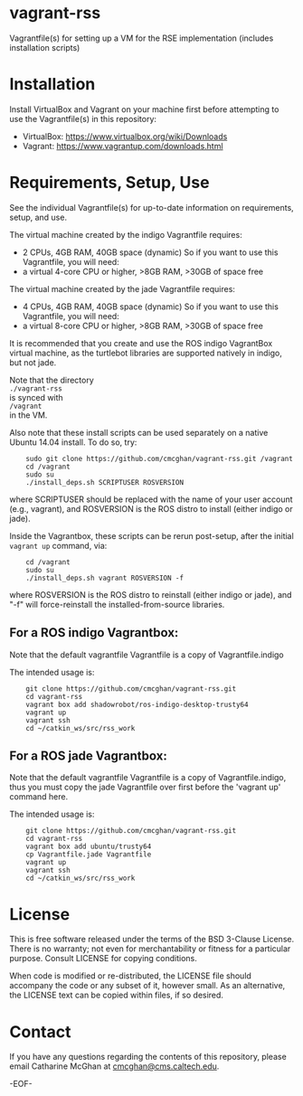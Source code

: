 # vagrant-rss
Vagrantfile(s) for setting up a VM for the RSE implementation (includes installation scripts)

Installation
============

Install VirtualBox and Vagrant on your machine first before attempting to use the Vagrantfile(s) in this repository:
* VirtualBox: https://www.virtualbox.org/wiki/Downloads
* Vagrant: https://www.vagrantup.com/downloads.html

Requirements, Setup, Use
========================

See the individual Vagrantfile(s) for up-to-date information on requirements, setup, and use.

The virtual machine created by the indigo Vagrantfile requires:
* 2 CPUs, 4GB RAM, 40GB space (dynamic)
So if you want to use this Vagrantfile, you will need:
* a virtual 4-core CPU or higher, >8GB RAM, >30GB of space free

The virtual machine created by the jade Vagrantfile requires:
* 4 CPUs, 4GB RAM, 40GB space (dynamic)
So if you want to use this Vagrantfile, you will need:
* a virtual 8-core CPU or higher, >8GB RAM, >30GB of space free

It is recommended that you create and use the ROS indigo VagrantBox virtual machine, as the turtlebot libraries are supported natively in indigo, but not jade.

Note that the directory  
    `./vagrant-rss`  
is synced with  
    `/vagrant`  
in the VM.

Also note that these install scripts can be used separately on a native Ubuntu 14.04 install. To do so, try:
```
    sudo git clone https://github.com/cmcghan/vagrant-rss.git /vagrant
    cd /vagrant
    sudo su
    ./install_deps.sh SCRIPTUSER ROSVERSION
```
where SCRIPTUSER should be replaced with the name of your user account (e.g., vagrant), and ROSVERSION is the ROS distro to install (either indigo or jade).

Inside the Vagrantbox, these scripts can be rerun post-setup, after the initial `vagrant up` command, via:
```
    cd /vagrant
    sudo su
    ./install_deps.sh vagrant ROSVERSION -f
```
where ROSVERSION is the ROS distro to reinstall (either indigo or jade), and "-f" will force-reinstall the installed-from-source libraries.

For a ROS indigo Vagrantbox:
----------------------------

Note that the default vagrantfile Vagrantfile is a copy of Vagrantfile.indigo

The intended usage is:
```
    git clone https://github.com/cmcghan/vagrant-rss.git
    cd vagrant-rss
    vagrant box add shadowrobot/ros-indigo-desktop-trusty64
    vagrant up
    vagrant ssh
    cd ~/catkin_ws/src/rss_work
```

For a ROS jade Vagrantbox:
--------------------------

Note that the default vagrantfile Vagrantfile is a copy of Vagrantfile.indigo, thus you must copy the jade Vagrantfile over first before the 'vagrant up' command here.

The intended usage is:
```
    git clone https://github.com/cmcghan/vagrant-rss.git
    cd vagrant-rss
    vagrant box add ubuntu/trusty64
    cp Vagrantfile.jade Vagrantfile
    vagrant up
    vagrant ssh
    cd ~/catkin_ws/src/rss_work
```

License
=======

This is free software released under the terms of the BSD 3-Clause License. There is no warranty; not even for merchantability or fitness for a particular purpose. Consult LICENSE for copying conditions.

When code is modified or re-distributed, the LICENSE file should accompany the code or any subset of it, however small. As an alternative, the LICENSE text can be copied within files, if so desired.

Contact
=======

If you have any questions regarding the contents of this repository, please email Catharine McGhan at <cmcghan@cms.caltech.edu>.

-EOF-

